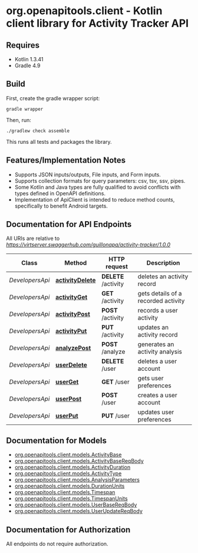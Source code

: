 # org.openapitools.client - Kotlin client library for Activity Tracker API

## Requires

* Kotlin 1.3.41
* Gradle 4.9

## Build

First, create the gradle wrapper script:

```
gradle wrapper
```

Then, run:

```
./gradlew check assemble
```

This runs all tests and packages the library.

## Features/Implementation Notes

* Supports JSON inputs/outputs, File inputs, and Form inputs.
* Supports collection formats for query parameters: csv, tsv, ssv, pipes.
* Some Kotlin and Java types are fully qualified to avoid conflicts with types defined in OpenAPI definitions.
* Implementation of ApiClient is intended to reduce method counts, specifically to benefit Android targets.

<a name="documentation-for-api-endpoints"></a>
## Documentation for API Endpoints

All URIs are relative to *https://virtserver.swaggerhub.com/guillonapa/activity-tracker/1.0.0*

Class | Method | HTTP request | Description
------------ | ------------- | ------------- | -------------
*DevelopersApi* | [**activityDelete**](docs/DevelopersApi.md#activitydelete) | **DELETE** /activity | deletes an activity record
*DevelopersApi* | [**activityGet**](docs/DevelopersApi.md#activityget) | **GET** /activity | gets details of a recorded activity
*DevelopersApi* | [**activityPost**](docs/DevelopersApi.md#activitypost) | **POST** /activity | records a user activity
*DevelopersApi* | [**activityPut**](docs/DevelopersApi.md#activityput) | **PUT** /activity | updates an activity record
*DevelopersApi* | [**analyzePost**](docs/DevelopersApi.md#analyzepost) | **POST** /analyze | generates an activity analysis
*DevelopersApi* | [**userDelete**](docs/DevelopersApi.md#userdelete) | **DELETE** /user | deletes a user account
*DevelopersApi* | [**userGet**](docs/DevelopersApi.md#userget) | **GET** /user | gets user preferences
*DevelopersApi* | [**userPost**](docs/DevelopersApi.md#userpost) | **POST** /user | creates a user account
*DevelopersApi* | [**userPut**](docs/DevelopersApi.md#userput) | **PUT** /user | updates user preferences


<a name="documentation-for-models"></a>
## Documentation for Models

 - [org.openapitools.client.models.ActivityBase](docs/ActivityBase.md)
 - [org.openapitools.client.models.ActivityBaseReqBody](docs/ActivityBaseReqBody.md)
 - [org.openapitools.client.models.ActivityDuration](docs/ActivityDuration.md)
 - [org.openapitools.client.models.ActivityType](docs/ActivityType.md)
 - [org.openapitools.client.models.AnalysisParameters](docs/AnalysisParameters.md)
 - [org.openapitools.client.models.DurationUnits](docs/DurationUnits.md)
 - [org.openapitools.client.models.Timespan](docs/Timespan.md)
 - [org.openapitools.client.models.TimespanUnits](docs/TimespanUnits.md)
 - [org.openapitools.client.models.UserBaseReqBody](docs/UserBaseReqBody.md)
 - [org.openapitools.client.models.UserUpdateReqBody](docs/UserUpdateReqBody.md)


<a name="documentation-for-authorization"></a>
## Documentation for Authorization

All endpoints do not require authorization.
